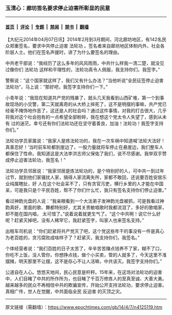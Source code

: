 ### 玉清心：廊坊签名要求停止迫害所彰显的民意

---

#### [首页](../../../..?n4125119) &nbsp;|&nbsp; [评论](../../../../../epoch-comment?n4125119) &nbsp;|&nbsp; [专题](../../../../../epoch-special?n4125119) &nbsp;|&nbsp; [禁闻](../../../../../epoch-news?n4125119) &nbsp;|&nbsp; [禁书](../../../../../books?n4125119) &nbsp;|&nbsp; [翻墙](https://github.com/gfw-breaker/nogfw/blob/master/README.md?n4125119)


<div class="post_content" id="artbody" itemprop="articleBody">
 <!-- article content begin -->
 <p>
  【大纪元2014年04月07日讯】2014年2月到3月期间，河北廊坊地区，有142名民众郑重签名，要求中共停止迫害
  <ok href="https://www.epochtimes.com/gb/tag/%E6%B3%95%E8%BD%AE%E5%8A%9F.html">
   法轮功
  </ok>
  。签名者来自廊坊地区体制内外，社会各阶层人士。他们在签名声援时，讲了为什么要签名的理由。
 </p>
 <p>
  中共老干部说：“我经历了这么多年的风风雨雨，中共什么样我一清二楚，就没见过像你们
  <ok href="https://www.epochtimes.com/gb/tag/%E6%B3%95%E8%BD%AE%E5%8A%9F.html">
   法轮功
  </ok>
  这样和平理性的，法轮功真令人佩服，我支持你们，我签字。”
 </p>
 <p>
  警察说：“这个国家就这样了，我们又有什么办法？”当他听说“全民征签停止迫害法轮功”，马上说：“那好吧，我签字支持你们一下。”
 </p>
 <p>
  小青年说：“我现在知道共产党的残暴了，就头几天我看到山西矿难，第一个到事故现场的小交警，第二天就离奇的从大桥上摔死了，这不是明摆的事嘛，共产党已经毫不掩饰地作恶了，这还是人的社会吗？通过这件事情，对我的打击很大，几乎将我对这个社会抱有的一点希望全部粉碎，我在想这个党太令人失望了，感到从未有 过的迷茫。幸亏还有你们法轮功还在坚守着善良，加油！法轮功！我签字支持你们。”
 </p>
 <p>
  法轮功学员家属说：“我家人是炼法轮功的，我在一次车祸中知道喊‘法轮大法好！真善忍好！’当时前车轮都到崖边了，一股力量就将车停止在悬崖边，我们整车人都保住了性命。我知道这是大法李洪志师父保佑了我们，说不尽感谢。我举双手赞成停止迫害法轮功，我签名！”
 </p>
 <p>
  法轮功学员邻居说：“我家邻居是炼法轮功的，是个特别好的人，可中共一到过年过节，就到他们家骚扰人家，搞得人家流离失所，家都不敢回，还说要百姓安居乐业纯属瞎扯，好 人在这个社会呆不了，只有贪官污吏，横行乡里的人才能在中国呆，可是我只是个平民百姓，帮不了你们什么忙，我只有签名支持你们停止迫害。”
 </p>
 <p>
  看过神韵光盘的人说：“我亲眼看到一个大法弟子发神韵光盘被抓，可是我看过神韵真好，里面的歌、舞都特别好，尤其关贵敏唱歌时我都流泪了，多好的歌唱家，却不能在国内唱， 太可惜了。”说着说着就更生气了。“这个中共啊！说它什么好呢？赶紧灭掉吧，没有人稀罕它，我赶紧签字，叫家人也来签名支持。”
 </p>
 <p>
  出租车司机说：“你们赶紧将共产党灭了吧，这个党这些年干的事没有一件是真心为老百姓的，贪污腐败成啥样子了？赶紧灭，我支持你们，我签名。”
 </p>
 <p>
  个体经营者说：“我们百姓的日子太苦了，辛辛苦苦赚点钱养不了家，糊不了口，你吃不上饭，没人管你，你想挣点钱，做个小买卖，管的人就多了，今天这里不准摆摊，明天那里不让摆，这不是存心不让人活嘛，中共该灭。我签字支持你们。”
 </p>
 <p>
  公道自在人心。悠悠天地间，民心民意是杆秤。15年来，在这场对法轮功的迫害中，人们目睹了中共的所作所为，也目睹了千百万修炼人的至真至诚、大善大勇。越来越多的民众不再相信中共的欺骗宣传，开始公开支持法轮功，要求停止迫害。真相广传，世人在觉醒，中共面临全民
  <ok href="https://www.epochtimes.com/gb/tag/%E5%8F%8D%E8%BF%AB%E5%AE%B3.html">
   反迫害
  </ok>
  的灭顶之灾。
 </p>
 <!-- article content end -->
 <div id="below_article_ad">
 </div>
</div>


---

原文链接（需翻墙）：https://www.epochtimes.com/gb/14/4/7/n4125119.htm